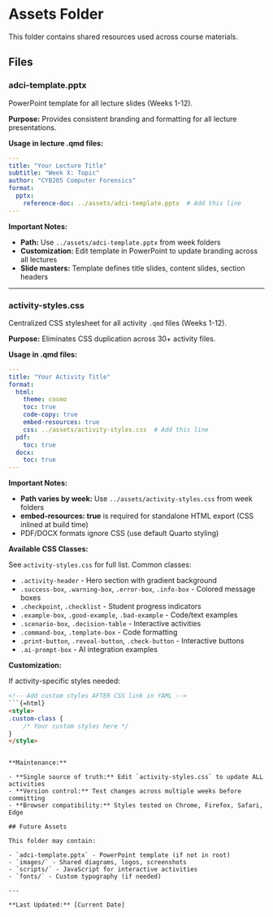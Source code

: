 # Assets Folder

This folder contains shared resources used across course materials.

## Files

### adci-template.pptx

PowerPoint template for all lecture slides (Weeks 1-12).

**Purpose:** Provides consistent branding and formatting for all lecture presentations.

**Usage in lecture .qmd files:**

```yaml
---
title: "Your Lecture Title"
subtitle: "Week X: Topic"
author: "CYB205 Computer Forensics"
format:
  pptx:
    reference-doc: ../assets/adci-template.pptx  # Add this line
---
```

**Important Notes:**

- **Path:** Use `../assets/adci-template.pptx` from week folders
- **Customization:** Edit template in PowerPoint to update branding across all lectures
- **Slide masters:** Template defines title slides, content slides, section headers

---

### activity-styles.css

Centralized CSS stylesheet for all activity `.qmd` files (Weeks 1-12).

**Purpose:** Eliminates CSS duplication across 30+ activity files.

**Usage in .qmd files:**

```yaml
---
title: "Your Activity Title"
format:
  html:
    theme: cosmo
    toc: true
    code-copy: true
    embed-resources: true
    css: ../assets/activity-styles.css  # Add this line
  pdf:
    toc: true
  docx:
    toc: true
---
```

**Important Notes:**

- **Path varies by week:** Use `../assets/activity-styles.css` from week folders
- **embed-resources: true** is required for standalone HTML export (CSS inlined at build time)
- PDF/DOCX formats ignore CSS (use default Quarto styling)

**Available CSS Classes:**

See `activity-styles.css` for full list. Common classes:

- `.activity-header` - Hero section with gradient background
- `.success-box`, `.warning-box`, `.error-box`, `.info-box` - Colored message boxes
- `.checkpoint`, `.checklist` - Student progress indicators
- `.example-box`, `.good-example`, `.bad-example` - Code/text examples
- `.scenario-box`, `.decision-table` - Interactive activities
- `.command-box`, `.template-box` - Code formatting
- `.print-button`, `.reveal-button`, `.check-button` - Interactive buttons
- `.ai-prompt-box` - AI integration examples

**Customization:**

If activity-specific styles needed:

```html
<!-- Add custom styles AFTER CSS link in YAML -->
```{=html}
<style>
.custom-class {
    /* Your custom styles here */
}
</style>
```
```

**Maintenance:**

- **Single source of truth:** Edit `activity-styles.css` to update ALL activities
- **Version control:** Test changes across multiple weeks before committing
- **Browser compatibility:** Styles tested on Chrome, Firefox, Safari, Edge

## Future Assets

This folder may contain:

- `adci-template.pptx` - PowerPoint template (if not in root)
- `images/` - Shared diagrams, logos, screenshots
- `scripts/` - JavaScript for interactive activities
- `fonts/` - Custom typography (if needed)

---

**Last Updated:** [Current Date]
